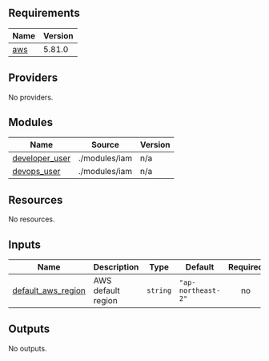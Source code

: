 <!-- BEGIN_TF_DOCS -->
## Requirements

| Name | Version |
|------|---------|
| <a name="requirement_aws"></a> [aws](#requirement\_aws) | 5.81.0 |

## Providers

No providers.

## Modules

| Name | Source | Version |
|------|--------|---------|
| <a name="module_developer_user"></a> [developer\_user](#module\_developer\_user) | ./modules/iam | n/a |
| <a name="module_devops_user"></a> [devops\_user](#module\_devops\_user) | ./modules/iam | n/a |

## Resources

No resources.

## Inputs

| Name | Description | Type | Default | Required |
|------|-------------|------|---------|:--------:|
| <a name="input_default_aws_region"></a> [default\_aws\_region](#input\_default\_aws\_region) | AWS default region | `string` | `"ap-northeast-2"` | no |

## Outputs

No outputs.
<!-- END_TF_DOCS -->